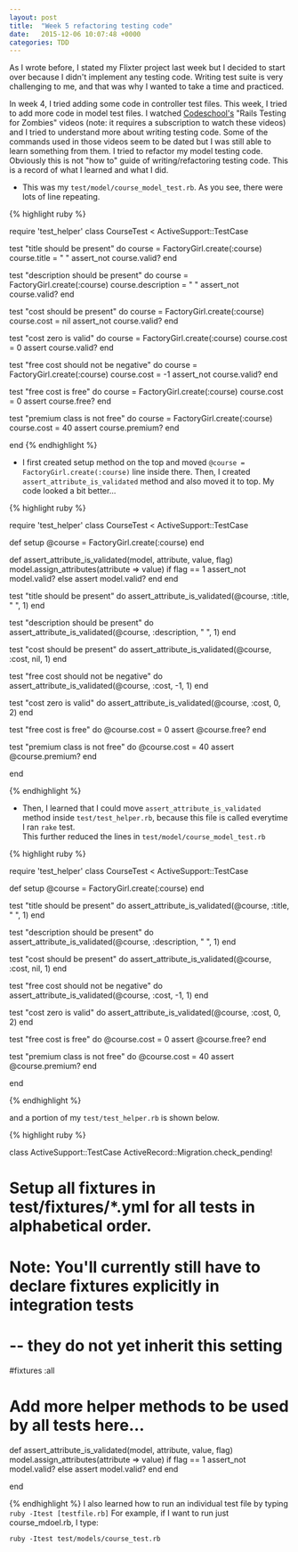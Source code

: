 ```yaml
---
layout: post
title:  "Week 5 refactoring testing code"
date:   2015-12-06 10:07:48 +0000
categories: TDD
---
```

As I wrote before, I stated my Flixter project last week but I decided to start over because I didn't implement any testing code.  Writing test suite is very challenging to me, and that was why I wanted to take a time and practiced.

In week 4, I tried adding some code in controller test files.  This week, I tried to add more code in model test files.  I watched [Codeschool's][codeschool] "Rails Testing for Zombies" videos (note: it requires a subscription to watch these videos) and I tried to understand more about writing testing code.  Some of the commands used in those videos seem to be dated but I was still able to learn something from them.  I tried to refactor my model testing code.  Obviously this is not "how to" guide of writing/refactoring testing code.  This is a record of what I learned and what I did.  

* This was my `test/model/course_model_test.rb`.  As you see, there were lots of line repeating.

{% highlight ruby %}

require 'test_helper'
class CourseTest < ActiveSupport::TestCase
 

  test "title should be present" do
    course = FactoryGirl.create(:course)
    course.title = " "
    assert_not course.valid?
  end

  test "description should be present" do
    course = FactoryGirl.create(:course)
    course.description = " "
    assert_not course.valid?
  end

  test "cost should be present" do
    course = FactoryGirl.create(:course)
    course.cost = nil
    assert_not course.valid?
  end
  
  test "cost zero is valid" do
    course = FactoryGirl.create(:course)
    course.cost = 0 
    assert course.valid? 
  end

  test "free cost should not be negative" do
    course = FactoryGirl.create(:course)
    course.cost = -1 
    assert_not course.valid?
  end

  test "free cost is free" do
    course = FactoryGirl.create(:course)
    course.cost = 0
    assert course.free? 
  end

  test "premium class is not free" do
    course = FactoryGirl.create(:course)
    course.cost = 40
    assert course.premium? 
  end

end
{% endhighlight %}

* I first created setup method on the top and moved `@course = FactoryGirl.create(:course)` line inside there.  Then, I created `assert_attribute_is_validated` method and also moved it to top.  My code looked a bit better...

{% highlight ruby %}

require 'test_helper'
class CourseTest < ActiveSupport::TestCase

  def setup
    @course = FactoryGirl.create(:course)
  end

  def assert_attribute_is_validated(model, attribute, value, flag)
    model.assign_attributes(attribute => value)
    if flag == 1
      assert_not model.valid?
    else
      assert model.valid?
    end
  end

  test "title should be present" do
    assert_attribute_is_validated(@course, :title, " ", 1)
  end

  test "description should be present" do
    assert_attribute_is_validated(@course, :description, " ", 1)
  end

  test "cost should be present" do
    assert_attribute_is_validated(@course, :cost, nil, 1)
  end
  
  test "free cost should not be negative" do
    assert_attribute_is_validated(@course, :cost, -1, 1)
  end

  test "cost zero is valid" do
    assert_attribute_is_validated(@course, :cost, 0, 2)
  end

  test "free cost is free" do
    @course.cost = 0
    assert @course.free? 
  end

  test "premium class is not free" do
    @course.cost = 40
    assert @course.premium? 
  end

end

{% endhighlight %}

* Then, I learned that I could move `assert_attribute_is_validated` method inside `test/test_helper.rb`, because this file is called everytime I ran `rake` test.  
This further reduced the lines in `test/model/course_model_test.rb` 

{% highlight ruby %}

require 'test_helper'
class CourseTest < ActiveSupport::TestCase

  def setup
    @course = FactoryGirl.create(:course)
  end

  test "title should be present" do
    assert_attribute_is_validated(@course, :title, " ", 1)
  end

  test "description should be present" do
    assert_attribute_is_validated(@course, :description, " ", 1)
  end

  test "cost should be present" do
    assert_attribute_is_validated(@course, :cost, nil, 1)
  end
  
  test "free cost should not be negative" do
    assert_attribute_is_validated(@course, :cost, -1, 1)
  end

  test "cost zero is valid" do
    assert_attribute_is_validated(@course, :cost, 0, 2)
  end

  test "free cost is free" do
    @course.cost = 0
    assert @course.free? 
  end

  test "premium class is not free" do
    @course.cost = 40
    assert @course.premium? 
  end

end

{% endhighlight %}

and a portion of my `test/test_helper.rb` is shown below.  

{% highlight ruby %}

class ActiveSupport::TestCase
  ActiveRecord::Migration.check_pending!

  # Setup all fixtures in test/fixtures/*.yml for all tests in alphabetical order.
  #
  # Note: You'll currently still have to declare fixtures explicitly in integration tests
  # -- they do not yet inherit this setting
  #fixtures :all

  # Add more helper methods to be used by all tests here...
  def assert_attribute_is_validated(model, attribute, value, flag)
    model.assign_attributes(attribute => value)
    if flag == 1
      assert_not model.valid?
    else
      assert model.valid?
    end
  end

end

{% endhighlight %}
I also learned how to run an individual test file by typing `ruby -Itest [testfile.rb]`
For example, if I want to run just course_mdoel.rb, I type:

`ruby -Itest test/models/course_test.rb`


[codeschool]: https://www.codeschool.com/



